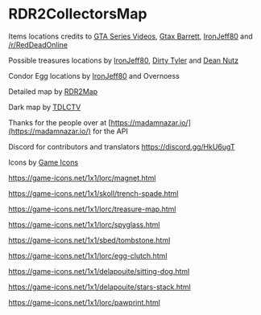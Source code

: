 # RDR2CollectorsMap
Items locations credits to [GTA Series Videos](https://www.youtube.com/user/GTASeriesVideos), [Gtax Barrett](https://twitter.com/gtaxbarrett), [IronJeff80](https://github.com/IronJeff80) and [/r/RedDeadOnline](https://www.reddit.com/r/RedDeadOnline)

Possible treasures locations by [IronJeff80](https://github.com/IronJeff80), [Dirty Tyler](https://www.youtube.com/channel/UC3LdKFizyou1RfkkmDUUVsg) and [Dean Nutz](https://www.youtube.com/channel/UCBSYrZQsPndOm-zckXNUItw)

Condor Egg locations by [IronJeff80](https://github.com/IronJeff80) and Overnoess

Detailed map by [RDR2Map](https://rdr2map.com/)

Dark map by [TDLCTV](https://github.com/TDLCTV)

Thanks for the people over at [https://madamnazar.io/](https://madamnazar.io/) for the API 

Discord for contributors and translators https://discord.gg/HkU6ugT


Icons by [Game Icons](https://game-icons.net/)

https://game-icons.net/1x1/lorc/magnet.html

https://game-icons.net/1x1/skoll/trench-spade.html

https://game-icons.net/1x1/lorc/treasure-map.html

https://game-icons.net/1x1/lorc/spyglass.html

https://game-icons.net/1x1/sbed/tombstone.html

https://game-icons.net/1x1/lorc/egg-clutch.html

https://game-icons.net/1x1/delapouite/sitting-dog.html

https://game-icons.net/1x1/delapouite/stars-stack.html

https://game-icons.net/1x1/lorc/pawprint.html
